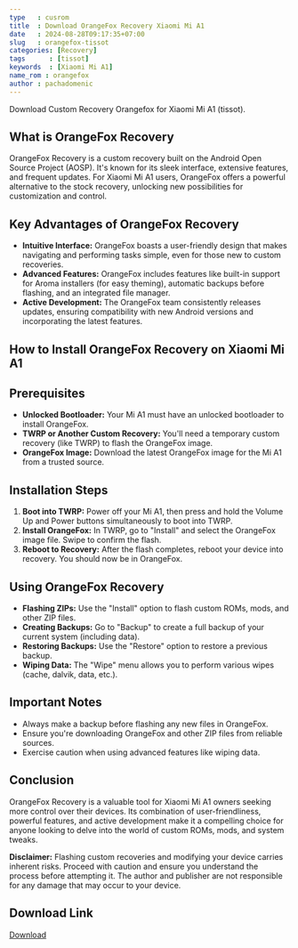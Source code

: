 ```yaml
---
type   : cusrom
title  : Download OrangeFox Recovery Xiaomi Mi A1
date   : 2024-08-28T09:17:35+07:00
slug   : orangefox-tissot
categories: [Recovery]
tags      : [tissot]
keywords  : [Xiaomi Mi A1]
name_rom : orangefox
author : pachadomenic
---
```


Download Custom Recovery Orangefox for Xiaomi Mi A1 (tissot).

## What is OrangeFox Recovery

OrangeFox Recovery is a custom recovery built on the Android Open Source Project (AOSP). It's known for its sleek interface, extensive features, and frequent updates. For Xiaomi Mi A1 users, OrangeFox offers a powerful alternative to the stock recovery, unlocking new possibilities for customization and control.

## Key Advantages of OrangeFox Recovery

* **Intuitive Interface:** OrangeFox boasts a user-friendly design that makes navigating and performing tasks simple, even for those new to custom recoveries.
* **Advanced Features:** OrangeFox includes features like built-in support for Aroma installers (for easy theming), automatic backups before flashing, and an integrated file manager.
* **Active Development:** The OrangeFox team consistently releases updates, ensuring compatibility with new Android versions and incorporating the latest features.

## How to Install OrangeFox Recovery on Xiaomi Mi A1

## Prerequisites

* **Unlocked Bootloader:** Your Mi A1 must have an unlocked bootloader to install OrangeFox.
* **TWRP or Another Custom Recovery:** You'll need a temporary custom recovery (like TWRP) to flash the OrangeFox image.
* **OrangeFox Image:** Download the latest OrangeFox image for the Mi A1 from a trusted source.

## Installation Steps

1. **Boot into TWRP:** Power off your Mi A1, then press and hold the Volume Up and Power buttons simultaneously to boot into TWRP.
2. **Install OrangeFox:** In TWRP, go to "Install" and select the OrangeFox image file. Swipe to confirm the flash.
3. **Reboot to Recovery:** After the flash completes, reboot your device into recovery. You should now be in OrangeFox.

## Using OrangeFox Recovery

* **Flashing ZIPs:** Use the "Install" option to flash custom ROMs, mods, and other ZIP files.
* **Creating Backups:** Go to "Backup" to create a full backup of your current system (including data).
* **Restoring Backups:** Use the "Restore" option to restore a previous backup.
* **Wiping Data:** The "Wipe" menu allows you to perform various wipes (cache, dalvik, data, etc.).

## Important Notes

* Always make a backup before flashing any new files in OrangeFox.
* Ensure you're downloading OrangeFox and other ZIP files from reliable sources.
* Exercise caution when using advanced features like wiping data.

## Conclusion

OrangeFox Recovery is a valuable tool for Xiaomi Mi A1 owners seeking more control over their devices. Its combination of user-friendliness, powerful features, and active development make it a compelling choice for anyone looking to delve into the world of custom ROMs, mods, and system tweaks.

**Disclaimer:** Flashing custom recoveries and modifying your device carries inherent risks. Proceed with caution and ensure you understand the process before attempting it. The author and publisher are not responsible for any damage that may occur to your device.


## Download Link
[Download](https://orangefox.download/device/tissot)

